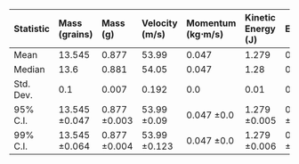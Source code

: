 | Statistic   | Mass (grains)   | Mass (g)     | Velocity (m/s)   | Momentum (kg⋅m/s)   | Kinetic Energy (J)   | Efficiency   |
|:------------|:----------------|:-------------|:-----------------|:--------------------|:---------------------|:-------------|
| Mean        | 13.545          | 0.877        | 53.99            | 0.047               | 1.279                | 0.091        |
| Median      | 13.6            | 0.881        | 54.05            | 0.047               | 1.28                 | 0.092        |
| Std. Dev.   | 0.1             | 0.007        | 0.192            | 0.0                 | 0.01                 | 0.001        |
| 95% C.I.    | 13.545 ±0.047   | 0.877 ±0.003 | 53.99 ±0.09      | 0.047 ±0.0          | 1.279 ±0.005         | 0.091 ±0.0   |
| 99% C.I.    | 13.545 ±0.064   | 0.877 ±0.004 | 53.99 ±0.123     | 0.047 ±0.0          | 1.279 ±0.006         | 0.091 ±0.0   |